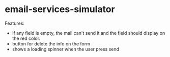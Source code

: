 # email-services-simulator

Features: 

- if any field is empty, the mail can't send it and the field should display on the red color.
- button for delete the info on the form
- shows a loading spinner when the user press send
